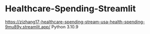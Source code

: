 # Healthcare-Spending-Streamlit
https://zjzhang17-healthcare-spending-stream-usa-health-spending-9mu89y.streamlit.app/
Python 3.10.9
